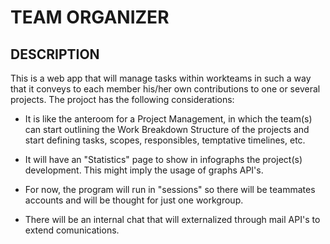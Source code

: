 # TEAM ORGANIZER

## DESCRIPTION

This is a web app that will manage tasks within workteams in such a way that it conveys to each member his/her own contributions to one or several projects. The projoct has the following considerations:

* It is like the anteroom for a Project Management, in which the team(s) can start outlining the Work Breakdown Structure of the projects and start defining tasks, scopes, responsibles, temptative timelines, etc.

* It will have an "Statistics" page to show in infographs the project(s) development. This might imply the usage of graphs API's.

* For now, the program will run in "sessions" so there will be teammates accounts and will be thought for just one workgroup.

* There will be an internal chat that will externalized through mail API's to extend comunications.
